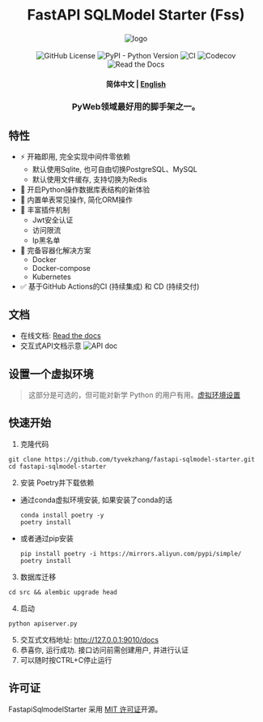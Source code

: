 <div  align="center" style="margin-top: 3%">
   <h1>
     FastAPI SQLModel Starter (Fss)
   </h1>
   <p>
     <img src="https://raw.githubusercontent.com/tyvekzhang/fastapi-sqlmodel-starter/main/docs/source/_static/img/fss.svg" alt="logo" style="vertical-align:middle; margin: 0.5%"/>
   </p>
   <p>
     <img alt="GitHub License" src="https://img.shields.io/github/license/tyvekzhang/fastapi-sqlmodel-starter">
     <img alt="PyPI - Python Version" src="https://img.shields.io/pypi/pyversions/fastapi-sqlmodel-starter">
     <img alt="CI" src="https://github.com/tyvekzhang/fastapi-sqlmodel-starter/actions/workflows/ci.yaml/badge.svg">
     <img alt="Codecov" src="https://img.shields.io/codecov/c/github/tyvekzhang/fastapi-sqlmodel-starter">
     <img alt="Read the Docs" src="https://img.shields.io/readthedocs/fastapi-sqlmodel-starter">
   </p>
   <h4>
      <p>
        <b>简体中文</b> |
        <a href="https://github.com/tyvekzhang/fastapi-sqlmodel-starter/blob/main/docs/README_en.md">English</a>
     </p>
   </h4>
   <h3>
    PyWeb领域最好用的脚手架之一。
   </h3>
</div>


## 特性

- ⚡ 开箱即用, 完全实现中间件零依赖
   - 默认使用Sqlite, 也可自由切换PostgreSQL、MySQL
   - 默认使用文件缓存, 支持切换为Redis
- 🚢 开启Python操作数据库表结构的新体验
- 🚀 内置单表常见操作, 简化ORM操作
- 🎨 丰富插件机制
   - Jwt安全认证
   - 访问限流
   - Ip黑名单
- 🐋 完备容器化解决方案
  - Docker
  - Docker-compose
  - Kubernetes
- ✅ 基于GitHub Actions的CI (持续集成) 和 CD (持续交付)

## 文档
- 在线文档: [Read the docs](https://fastapi-sqlmodel-starter.readthedocs.io/en/latest/)
- 交互式API文档示意
  <img alt="API doc"  src="https://raw.githubusercontent.com/tyvekzhang/fastapi-sqlmodel-starter/main/docs/img/api_doc.png">

## 设置一个虚拟环境
> 这部分是可选的，但可能对新学 Python 的用户有用。[虚拟环境设置](https://github.com/tyvekzhang/fastapi-sqlmodel-starter/blob/main/docs/VIRTUAL_ENV.md)

## 快速开始
1. 克隆代码
```shell
git clone https://github.com/tyvekzhang/fastapi-sqlmodel-starter.git
cd fastapi-sqlmodel-starter
```
2. 安装 Poetry并下载依赖
- 通过conda虚拟环境安装, 如果安装了conda的话
  ```shell
  conda install poetry -y
  poetry install
  ```
- 或者通过pip安装
  ```shell
  pip install poetry -i https://mirrors.aliyun.com/pypi/simple/
  poetry install
  ```
3. 数据库迁移
```shell
cd src && alembic upgrade head
```
4. 启动
```shell
python apiserver.py
```
5. 交互式文档地址: http://127.0.0.1:9010/docs
6. 恭喜你, 运行成功. 接口访问前需创建用户, 并进行认证
7. 可以随时按CTRL+C停止运行

## 许可证

FastapiSqlmodelStarter 采用 [MIT 许可证](https://opensource.org/licenses/MIT)开源。

